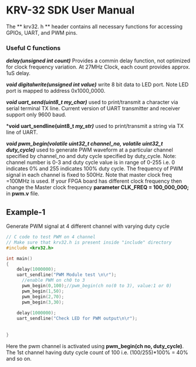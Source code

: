 # KRV-32 SDK User Manual
The ** krv32. h ** header contains all necessary functions for accessing GPIOs, UART, and PWM pins. 

### Useful C functions
***delay(unsigned int count)***  Provides a commin delay function, not optimized for clock frequency variation. At 27MHz Clock, each count provides approx. 1uS delay. <p>
***void digitalwrite(unsigned int value)*** write 8 bit data to LED port. Note LED port is mapped to address 0x1000_0000.<p>
***void uart_send(uint8_t my_char)*** used to print/transmit a character via serial terminal TX line. Current version of UART transmitter and receiver support only 9600 baud. <p>
***void uart_sendline(uint8_t *my_str)*** used to print/transmit a string via TX line of UART. <p>
***void pwm_begin(volatile uint32_t channel_no, volatile uint32_t duty_cycle)*** used to generate PWM waveform at a particular channel specified by channel_no and duty cycle specified by duty_cycle. Note: channel number is 0-3 and duty cycle value is in range of 0-255 i.e. 0 indicates 0% and 255 indicates 100% duty cycle. The frequency of PWM signal in each channel is fixed to 500Hz. Note that master clock freq =100MHz is used. If your FPGA board has different clock frequency then change the Master clock frequency  **parameter CLK_FREQ = 100_000_000;** in **pwm.v** file.<p>

## Example-1
Generate PWM signal at 4 different channel with varying duty cycle <p>
```c
// C code to test PWM on 4 channel
// Make sure that krv32.h is present inside "include" directory
#include <krv32.h>

int main()
{
    delay(1000000);
   	uart_sendline("PWM Module test \n\r");
      //enable PWM on ch0 to 3
      pwm_begin(0,100);//pwm_begin(ch no(0 to 3), value:1 or 0)
      pwm_begin(1,50);
      pwm_begin(2,70);
      pwm_begin(3,30);
      
    delay(1000000);
	uart_sendline("Check LED for PWM output\n\r");
        
    
}
```

  Here the pwm channel is activated using **pwm_begin(ch no, duty_cycle)**. The 1st channel having duty cycle count of 100 i.e. (100/255)*100% = 40% and so on.
